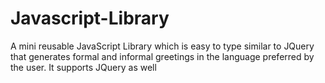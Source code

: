# Javascript-Library
A mini reusable JavaScript Library which is easy to type similar to JQuery that generates formal and informal greetings in the language preferred by the user. It supports JQuery as well
